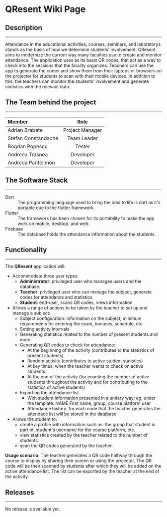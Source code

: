 # QResent Wiki Page

## Description
---
  Attendance in the educational activities, courses, seminars, and laboratorys stands as the basis of how we determine students' involvement.
QResent aims to modernize the current way many faculties use to create and monitor attendance. The application uses as its basis QR codes, that act as a way to check into the sessions that the faculty organizes. Teachers can use the app to generate the codes and show them from their laptops or browsers on the projector for students to scan with their mobile devices. In addition to this, the teachers can monitor the students' involvement and generate statistics with the relevant data.


## The Team behind the project
---

| Member              | Role                  |
| :---                |    :----:             |
| Adrian Brabete      | Project Manager       |
| Stefan Constandache | Team Leader           |
| Bogdan Popescu      | Tester                |
| Andreea Trasnea     | Developer             |
| Andreea Pantelimon  | Developer             |

## The Software Stack 
---
<dl>
  <dt>Dart</dt>
  <dd>The programming language used to bring the idea to life is dart as it's portable due to the flutter framework.</dd>
  <dt>Flutter</dt>
  <dd>The framework has been chosen for its portability to make the app work on mobile, desktop, and web.</dd>
  <dt>Firebase</dt>
  <dd>The database holds the attendance information about the students.</dd>
</dl>

## Functionality
---

The **QResent** application will:

- Accommodate three user types:
  - **Administrator**:  privileged user who manages users and the database.
  - **Teacher**:        privileged user who can manage the subject, generate codes for attendance and statistics
  - **Student**:        end-user, scans QR codes, views information 
- Allows a range of actions to be taken by the teacher to set up and manage a subject:
  - Subject configuration: information on the subject, minimum requirements for entering the exam, bonuses, schedule, etc.
  - Setting activity intervals
  - Generating statistics related to the number of present students and more.
  - Generating QR codes to check for attendance:
    - At the beginning of the activity (contributes to the statistics of present students)
    - Random activity (contributes to active student statistics)
    - At key times, when the teacher wants to check on active students.
    - At the end of the activity (for counting the number of active students throughout the activity and for contributing to the statistics of active students)
  - Exporting the attendance list
    - With student information presented in a unitary way: eg, under the template: NAME First name, group, course platform user
    - Attendance history: for each code that the teacher generates the attendace list will be stored in the database.
- Allows the student to:
  - create a profile with information such as: the group that student is part of, student's username for the course platform, etc.
  - view statistics created by the teacher related to the number of students.
  - scan the QR codes generated by the teacher.

**Usage scenario**: The teacher generates a QR code halfway through the course to display by sharing their screen or using the projector. The QR code will be then scanned by students after which they will be added on the active attendance list. The list can be exported by the teacher at the end of the activity.

## Releases
---
No release is available yet.
